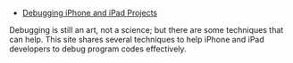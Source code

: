 
- [Debugging iPhone and iPad Projects](http://debugging-iphone-ipad-projects.blogspot.com/)

Debugging is still an art, not a science; but there are some techniques that can help. This site shares several techniques to help iPhone and iPad developers to debug program codes effectively.
